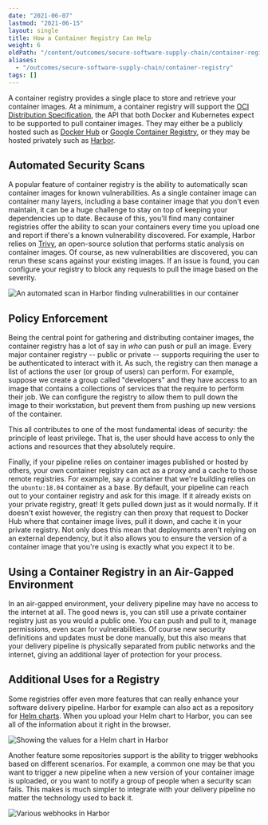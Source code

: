 ```yaml
---
date: "2021-06-07"
lastmod: "2021-06-15"
layout: single
title: How a Container Registry Can Help
weight: 6
oldPath: "/content/outcomes/secure-software-supply-chain/container-registry.md"
aliases:
  - "/outcomes/secure-software-supply-chain/container-registry"
tags: []
---
```


A container registry provides a single place to store and retrieve your container images. At a minimum, a container registry will support the [OCI Distribution Specification](https://github.com/opencontainers/distribution-spec), the API that both Docker and Kubernetes expect to be supported to pull container images. They may either be a publicly hosted such as [Docker Hub](https://hub.docker.com/) or [Google Container Registry](https://cloud.google.com/container-registry), or they may be hosted privately such as [Harbor](https://goharbor.io/).

## Automated Security Scans

A popular feature of container registry is the ability to automatically scan container images for known vulnerabilities. As a single container image can container many layers, including a base container image that you don't even maintain, it can be a huge challenge to stay on top of keeping your dependencies up to date. Because of this, you'll find many container registries offer the ability to scan your containers every time you upload one and report if there's a known vulnerability discovered. For example, Harbor relies on [Trivy](https://github.com/aquasecurity/trivy), an open-source solution that performs static analysis on container images. Of course, as new vulnerabilities are discovered, you can rerun these scans against your existing images. If an issue is found, you can configure your registry to block any requests to pull the image based on the severity.

![An automated scan in Harbor finding vulnerabilities in our container](/images/outcomes/secure-software-supply-chain/harbor-scan.png)

## Policy Enforcement

Being the central point for gathering and distributing container images, the container registry has a lot of say in _who_ can push or pull an image. Every major container registry -- public or private -- supports requiring the user to be authenticated to interact with it. As such, the registry can then manage a list of actions the user (or group of users) can perform. For example, suppose we create a group called "developers" and they have access to an image that contains a collections of services that the require to perform their job. We can configure the registry to allow them to pull down the image to their workstation, but prevent them from pushing up new versions of the container.

This all contributes to one of the most fundamental ideas of security: the principle of least privilege. That is, the user should have access to only the actions and resources that they absolutely require.

Finally, if your pipeline relies on container images published or hosted by others, your own container registry can act as a proxy and a cache to those remote registries. For example, say a container that we're building relies on the `ubuntu:18.04` container as a base. By default, your pipeline can reach out to your container registry and ask for this image. If it already exists on your private registry, great! It gets pulled down just as it would normally. If it doesn't exist however, the registry can then proxy that request to Docker Hub where that container image lives, pull it down, and cache it in your private registry. Not only does this mean that deployments aren't relying on an external dependency, but it also allows you to ensure the version of a container image that you're using is exactly what you expect it to be.

## Using a Container Registry in an Air-Gapped Environment

In an air-gapped environment, your delivery pipeline may have no access to the internet at all. The good news is, you can still use a private container registry just as you would a public one. You can push and pull to it, manage permissions, even scan for vulnerabilities. Of course new security definitions and updates must be done manually, but this also means that your delivery pipeline is physically separated from public networks and the internet, giving an additional layer of protection for your process.

## Additional Uses for a Registry

Some registries offer even more features that can really enhance your software delivery pipeline. Harbor for example can also act as a repository for [Helm charts](https://goharbor.io/docs/latest/working-with-projects/working-with-images/managing-helm-charts/). When you upload your Helm chart to Harbor, you can see all of the information about it right in the browser.

![Showing the values for a Helm chart in Harbor](/images/outcomes/secure-software-supply-chain/harbor-helm-values.png)

Another feature some repositories support is the ability to trigger webhooks based on different scenarios. For example, a common one may be that you want to trigger a new pipeline when a new version of your container image is uploaded, or you want to notify a group of people when a security scan fails. This makes is much simpler to integrate with your delivery pipeline no matter the technology used to back it.

![Various webhooks in Harbor](/images/outcomes/secure-software-supply-chain/harbor-hooks.png)
